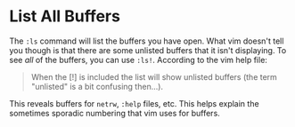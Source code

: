 # List All Buffers

The `:ls` command will list the buffers you have open. What vim doesn't tell
you though is that there are some unlisted buffers that it isn't displaying.
To see *all* of the buffers, you can use `:ls!`. According to the vim help
file:

> When the [!] is included the list will show unlisted buffers
> (the term "unlisted" is a bit confusing then...).

This reveals buffers for `netrw`, `:help` files, etc. This helps explain the
sometimes sporadic numbering that vim uses for buffers.

